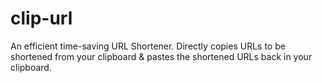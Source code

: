 # clip-url
An efficient time-saving URL Shortener. Directly copies URLs to be shortened from your clipboard & pastes the shortened URLs back in your clipboard.

